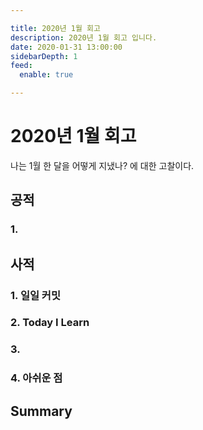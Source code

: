 ```yaml
---

title: 2020년 1월 회고
description: 2020년 1월 회고 입니다.
date: 2020-01-31 13:00:00
sidebarDepth: 1
feed:
  enable: true

---
```


# 2020년 1월 회고

나는 1월 한 달을 어떻게 지냈나? 에 대한 고찰이다.

## 공적

### 1.

## 사적

### 1. 일일 커밋

### 2. Today I Learn

### 3.

### 4. 아쉬운 점

## Summary
